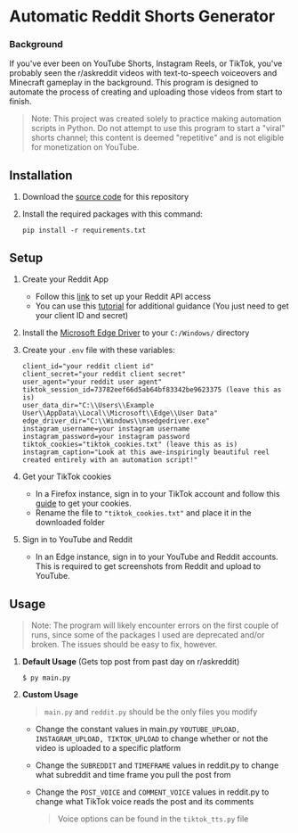# Automatic Reddit Shorts Generator

### Background

If you've ever been on YouTube Shorts, Instagram Reels, or TikTok, you've probably seen the r/askreddit videos with text-to-speech voiceovers and Minecraft gameplay in the background. This program is designed to automate the process of creating and uploading those videos from start to finish.

> Note: This project was created solely to practice making automation scripts in Python. Do not attempt to use this program to start a "viral" shorts channel; this content is deemed "repetitive" and is not eligible for monetization on YouTube.

## Installation

1. Download the [source code](https://github.com/tizerk/reddit-shorts-generator/archive/refs/heads/main.zip) for this repository
2. Install the required packages with this command:

   ```
   pip install -r requirements.txt
   ```

## Setup

1. Create your Reddit App
   - Follow this [link](https://www.reddit.com/prefs/apps) to set up your Reddit API access
   - You can use this [tutorial](https://youtu.be/nssOuD9EcVk?t=22) for additional guidance (You just need to get your client ID and secret)
2. Install the [Microsoft Edge Driver](https://developer.microsoft.com/en-us/microsoft-edge/tools/webdriver/?form=MA13LH) to your `C:/Windows/` directory
3. Create your `.env` file with these variables:

   ```
   client_id="your reddit client id"
   client_secret="your reddit client secret"
   user_agent="your reddit user agent"
   tiktok_session_id=73782eef66d5ab64bf83342be9623375 (leave this as is)
   user_data_dir="C:\\Users\\Example User\\AppData\\Local\\Microsoft\\Edge\\User Data"
   edge_driver_dir="C:\\Windows\\msedgedriver.exe"
   instagram_username=your instagram username
   instagram_password=your instagram password
   tiktok_cookies="tiktok_cookies.txt" (leave this as is)
   instagram_caption="Look at this awe-inspiringly beautiful reel created entirely with an automation script!"
   ```

4. Get your TikTok cookies
   - In a Firefox instance, sign in to your TikTok account and follow this [guide](https://github.com/kairi003/Get-cookies.txt-LOCALLY) to get your cookies.
   - Rename the file to `"tiktok_cookies.txt"` and place it in the downloaded folder
5. Sign in to YouTube and Reddit
   - In an Edge instance, sign in to your YouTube and Reddit accounts. This is required to get screenshots from Reddit and upload to YouTube.

## Usage

> Note: The program will likely encounter errors on the first couple of runs, since some of the packages I used are deprecated and/or broken. The issues should be easy to fix, however.

1. **Default Usage** (Gets top post from past day on r/askreddit)

   ```
   $ py main.py
   ```

2. **Custom Usage**

   > `main.py` and `reddit.py` should be the only files you modify

   - Change the constant values in main.py `YOUTUBE_UPLOAD, INSTAGRAM_UPLOAD, TIKTOK_UPLOAD` to change whether or not the video is uploaded to a specific platform
   - Change the `SUBREDDIT` and `TIMEFRAME` values in reddit.py to change what subreddit and time frame you pull the post from
   - Change the `POST_VOICE` and `COMMENT_VOICE` values in reddit.py to change what TikTok voice reads the post and its comments

     > Voice options can be found in the `tiktok_tts.py` file
